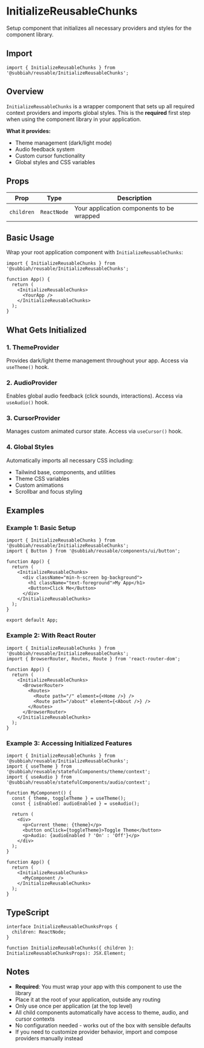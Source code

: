 # InitializeReusableChunks

Setup component that initializes all necessary providers and styles for the component library.

## Import

```tsx
import { InitializeReusableChunks } from '@subbiah/reusable/InitializeReusableChunks';
```

## Overview

`InitializeReusableChunks` is a wrapper component that sets up all required context providers and imports global styles. This is the **required** first step when using the component library in your application.

**What it provides:**
- Theme management (dark/light mode)
- Audio feedback system
- Custom cursor functionality
- Global styles and CSS variables

## Props

| Prop       | Type        | Description                              |
| ---------- | ----------- | ---------------------------------------- |
| `children` | `ReactNode` | Your application components to be wrapped |

## Basic Usage

Wrap your root application component with `InitializeReusableChunks`:

```tsx
import { InitializeReusableChunks } from '@subbiah/reusable/InitializeReusableChunks';

function App() {
  return (
    <InitializeReusableChunks>
      <YourApp />
    </InitializeReusableChunks>
  );
}
```

## What Gets Initialized

### 1. ThemeProvider
Provides dark/light theme management throughout your app. Access via `useTheme()` hook.

### 2. AudioProvider
Enables global audio feedback (click sounds, interactions). Access via `useAudio()` hook.

### 3. CursorProvider
Manages custom animated cursor state. Access via `useCursor()` hook.

### 4. Global Styles
Automatically imports all necessary CSS including:
- Tailwind base, components, and utilities
- Theme CSS variables
- Custom animations
- Scrollbar and focus styling

## Examples

### Example 1: Basic Setup

```tsx
import { InitializeReusableChunks } from '@subbiah/reusable/InitializeReusableChunks';
import { Button } from '@subbiah/reusable/components/ui/button';

function App() {
  return (
    <InitializeReusableChunks>
      <div className="min-h-screen bg-background">
        <h1 className="text-foreground">My App</h1>
        <Button>Click Me</Button>
      </div>
    </InitializeReusableChunks>
  );
}

export default App;
```

### Example 2: With React Router

```tsx
import { InitializeReusableChunks } from '@subbiah/reusable/InitializeReusableChunks';
import { BrowserRouter, Routes, Route } from 'react-router-dom';

function App() {
  return (
    <InitializeReusableChunks>
      <BrowserRouter>
        <Routes>
          <Route path="/" element={<Home />} />
          <Route path="/about" element={<About />} />
        </Routes>
      </BrowserRouter>
    </InitializeReusableChunks>
  );
}
```

### Example 3: Accessing Initialized Features

```tsx
import { InitializeReusableChunks } from '@subbiah/reusable/InitializeReusableChunks';
import { useTheme } from '@subbiah/reusable/statefulComponents/theme/context';
import { useAudio } from '@subbiah/reusable/statefulComponents/audio/context';

function MyComponent() {
  const { theme, toggleTheme } = useTheme();
  const { isEnabled: audioEnabled } = useAudio();

  return (
    <div>
      <p>Current theme: {theme}</p>
      <button onClick={toggleTheme}>Toggle Theme</button>
      <p>Audio: {audioEnabled ? 'On' : 'Off'}</p>
    </div>
  );
}

function App() {
  return (
    <InitializeReusableChunks>
      <MyComponent />
    </InitializeReusableChunks>
  );
}
```

## TypeScript

```tsx
interface InitializeReusableChunksProps {
  children: ReactNode;
}

function InitializeReusableChunks({ children }: InitializeReusableChunksProps): JSX.Element;
```

## Notes

- **Required**: You must wrap your app with this component to use the library
- Place it at the root of your application, outside any routing
- Only use once per application (at the top level)
- All child components automatically have access to theme, audio, and cursor contexts
- No configuration needed - works out of the box with sensible defaults
- If you need to customize provider behavior, import and compose providers manually instead

